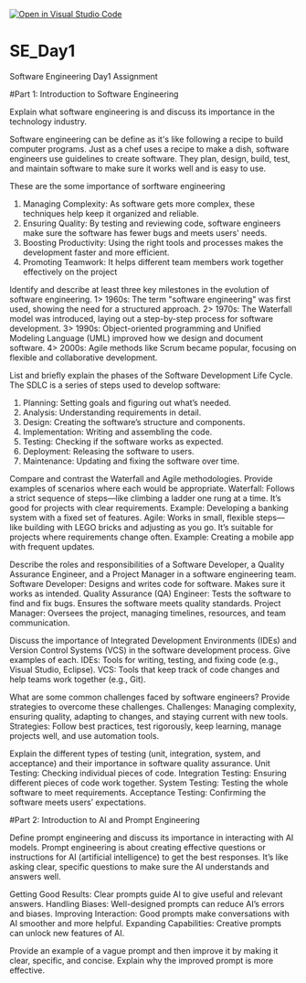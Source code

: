 [![Open in Visual Studio Code](https://classroom.github.com/assets/open-in-vscode-2e0aaae1b6195c2367325f4f02e2d04e9abb55f0b24a779b69b11b9e10269abc.svg)](https://classroom.github.com/online_ide?assignment_repo_id=15568306&assignment_repo_type=AssignmentRepo)
# SE_Day1
Software Engineering Day1 Assignment

#Part 1: Introduction to Software Engineering

Explain what software engineering is and discuss its importance in the technology industry.

Software engineering can be define as it's like following a recipe to build computer programs. Just as a chef uses a recipe to make a dish, software engineers use guidelines to create software. They plan, design, build, test, and maintain software to make sure it works well and is easy to use.

These are the some importance of sorftware engineering
1. Managing Complexity: As software gets more complex, these techniques help keep it organized and reliable.
2. Ensuring Quality: By testing and reviewing code, software engineers make sure the software has fewer bugs and meets users' needs.
3. Boosting Productivity: Using the right tools and processes makes the development faster and more efficient.
4. Promoting Teamwork: It helps different team members work together effectively on the project

Identify and describe at least three key milestones in the evolution of software engineering.
1> 1960s: The term "software engineering" was first used, showing the need for a structured approach.
2> 1970s: The Waterfall model was introduced, laying out a step-by-step process for software development.
3> 1990s: Object-oriented programming and Unified Modeling Language (UML) improved how we design and document software.
4> 2000s: Agile methods like Scrum became popular, focusing on flexible and collaborative development.

List and briefly explain the phases of the Software Development Life Cycle.
The SDLC is a series of steps used to develop software:
1) Planning: Setting goals and figuring out what’s needed.
2) Analysis: Understanding requirements in detail.
3) Design: Creating the software’s structure and components.
4) Implementation: Writing and assembling the code.
5) Testing: Checking if the software works as expected.
6) Deployment: Releasing the software to users.
7) Maintenance: Updating and fixing the software over time.


Compare and contrast the Waterfall and Agile methodologies. Provide examples of scenarios where each would be appropriate.
Waterfall: Follows a strict sequence of steps—like climbing a ladder one rung at a time. It’s good for projects with clear requirements.
Example: Developing a banking system with a fixed set of features.
Agile: Works in small, flexible steps—like building with LEGO bricks and adjusting as you go. It’s suitable for projects where requirements change often.
Example: Creating a mobile app with frequent updates.

Describe the roles and responsibilities of a Software Developer, a Quality Assurance Engineer, and a Project Manager in a software engineering team.
Software Developer: Designs and writes code for software. Makes sure it works as intended.
Quality Assurance (QA) Engineer: Tests the software to find and fix bugs. Ensures the software meets quality standards.
Project Manager: Oversees the project, managing timelines, resources, and team communication.


Discuss the importance of Integrated Development Environments (IDEs) and Version Control Systems (VCS) in the software development process. Give examples of each.
IDEs: Tools for writing, testing, and fixing code (e.g., Visual Studio, Eclipse).
VCS: Tools that keep track of code changes and help teams work together (e.g., Git).



What are some common challenges faced by software engineers? Provide strategies to overcome these challenges.
Challenges: Managing complexity, ensuring quality, adapting to changes, and staying current with new tools.
Strategies: Follow best practices, test rigorously, keep learning, manage projects well, and use automation tools.

Explain the different types of testing (unit, integration, system, and acceptance) and their importance in software quality assurance.
Unit Testing: Checking individual pieces of code.
Integration Testing: Ensuring different pieces of code work together.
System Testing: Testing the whole software to meet requirements.
Acceptance Testing: Confirming the software meets users’ expectations.

#Part 2: Introduction to AI and Prompt Engineering


Define prompt engineering and discuss its importance in interacting with AI models.
Prompt engineering is about creating effective questions or instructions for AI (artificial intelligence) to get the best responses. It’s like asking clear, specific questions to make sure the AI understands and answers well.

Getting Good Results: Clear prompts guide AI to give useful and relevant answers.
Handling Biases: Well-designed prompts can reduce AI’s errors and biases.
Improving Interaction: Good prompts make conversations with AI smoother and more helpful.
Expanding Capabilities: Creative prompts can unlock new features of AI.

Provide an example of a vague prompt and then improve it by making it clear, specific, and concise. Explain why the improved prompt is more effective.
